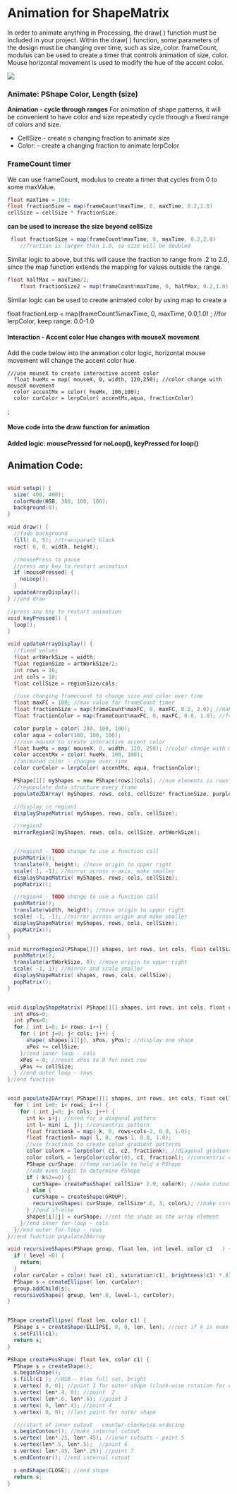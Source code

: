 # Animation for ShapeMatrix

In order to animate anything in Processing, the draw\( \) function must be included in your project. Within the draw\( \) function, some parameters of the design must be changing over time, such as size, color. frameCount, modulus can be used to create a timer that controls animation of size, color. Mouse horizontal movement is used to modify the hue of the accent color.

![](http://g.recordit.co/kE4Jf0tdPT.gif)

### Animate: PShape Color, Length \(size\)

**Animation - cycle through ranges** For animation of shape patterns, it will be convenient to have color and size repeatedly cycle through a fixed range of colors and size.

* CellSize - create a changing fraction to animate size 
* Color: - create a changing fraction to animate lerpColor

### FrameCount timer

We can use frameCount, modulus to create a timer that cycles from 0 to some maxValue.

```java
float maxTime = 100;
float fractionSize = map(frameCount%maxTime, 0, maxTime, 0.2,1.0)
cellSize = cellSize * fractionSize;
```

**can be used to increase the size beyond cellSize**

```java
 float fractionSize = map(frameCount%maxTime, 0, maxTime, 0.2,2.0) 
    //fraction is larger than 1.0, so size will be doubled
```

Similar logic to above, but this will cause the fraction to range from .2 to 2.0, since the map function extends the mapping for values outside the range.

```java
float halfMax = maxTime/2;
    float fractionSize2 = map(frameCount%maxTime, 0, halfMax, 0.2,1.0)
```

Similar logic can be used to create animated color by using map to create a

float fractionLerp = map\(frameCount%maxTime, 0, maxTime, 0.0,1.0\) ; //for lerpColor, keep range: 0.0-1.0

#### Interaction - Accent color Hue changes with mouseX movement

Add the code below into the animation color logic, horizontal mouse movement will change the accent color hue.

```text
///use mouseX to create interactive accent color
  float hueMx = map( mouseX, 0, width, 120,250); //color change with mouseX movement
  color accentMx = color( hueMx, 100,100);
  color curColor = lerpColor( accentMx,aqua, fractionColor)
```

;

#### Move code into the draw function for animation

#### Added logic: mousePressed for noLoop\(\), keyPressed for loop\(\)

## Animation Code:

```java

void setup() {
  size( 400, 400);
  colorMode(HSB, 360, 100, 100);
  background(0);
}

void draw() {
  //fade background 
  fill( 0, 5); //transparant black
  rect( 0, 0, width, height);

  //mousePress to pause
  //press any key to restart animation
  if (mousePressed) { 
    noLoop();
  }
  updateArrayDisplay();
} //end draw

//press any key to restart animation
void keyPressed() {
  loop();
}

void updateArrayDisplay() {
  //fixed values
  float artWorkSize = width;
  float regionSize = artWorkSize/2;
  int rows = 10;
  int cols = 10;
  float cellSize = regionSize/cols;

  //use changing framecount to change size and color over time
  float maxFC = 100; //max value for frameCount timer
  float fractionSize = map(frameCount%maxFC, 0, maxFC, 0.2, 2.0); //makes larger than original size
  float fractionColor = map(frameCount%maxFC, 0, maxFC, 0.0, 1.0); //for lerpColor

  color purple = color( 280, 100, 100);
  color aqua = color(180, 100, 100);
  ///use mouseX to create interactive accent color
  float hueMx = map( mouseX, 0, width, 120, 250); //color change with mouseX movement
  color accentMx = color( hueMx, 100, 100);
  //animated color - changes over time
  color curColor = lerpColor( accentMx, aqua, fractionColor);

  PShape[][] myShapes = new PShape[rows][cols]; //num elements is rows*cols
  //repopulate data structure every frame
  populate2DArray( myShapes, rows, cols, cellSize* fractionSize, purple, curColor);

  //display in region1 
  displayShapeMatrix( myShapes, rows, cols, cellSize);

  //region2
  mirrorRegion2(myShapes, rows, cols, cellSize, artWorkSize);    


  //region3 - TODO change to use a function call
  pushMatrix();
  translate(0, height); //move origin to upper right
  scale( 1, -1); //mirror across x-axix, make smaller
  displayShapeMatrix( myShapes, rows, cols, cellSize);
  popMatrix();

  //region4 - TODO change to use a function call
  pushMatrix();
  translate(width, height); //move origin to upper right
  scale( -1, -1); //mirror across origin and make smaller
  displayShapeMatrix( myShapes, rows, cols, cellSize);
  popMatrix();
}

void mirrorRegion2(PShape[][] shapes, int rows, int cols, float cellSize, float artWorkSize  ) {
  pushMatrix();
  translate(artWorkSize, 0); //move origin to upper right
  scale( -1, 1); //mirror and scale smaller 
  displayShapeMatrix( shapes, rows, cols, cellSize);
  popMatrix();
}


void displayShapeMatrix( PShape[][] shapes, int rows, int cols, float cellSize ) {
  int xPos=0;
  int yPos=0;
  for ( int i=0; i< rows; i++) {
    for ( int j=0; j< cols; j++) {
      shape( shapes[i][j], xPos, yPos); //display one shape
      xPos += cellSize;
    }//end inner loop - cols
    xPos = 0; //reset xPos to 0 for next row
    yPos += cellSize;
  } //end outer loop - rows
}//end function


void populate2DArray( PShape[][] shapes, int rows, int cols, float cellSize, color c1, color c2 ) {
  for ( int i=0; i< rows; i++) {
    for ( int j=0; j< cols; j++) {
      int k= i+j; //used for a diagonal pattern
      int l= min( i, j); //concentric pattern
      float fractionk = map( k, 0, rows+cols-2, 0.0, 1.0);
      float fractionl= map( l, 0, rows-1, 0.0, 1.0);
      //use fractions to create color gradient patterns
      color colorK = lerpColor( c1, c2, fractionk); //diagonal gradient
      color colorL = lerpColor(color(0), c1, fractionl); //concentric color
      PShape curShape; //temp variable to hold a PShape
      //odd even logic to determine PShape
      if ( k%2==0) {
        curShape= createPosShape( cellSize* 2.0, colorK); //make cutout shape larger
      } else {
        curShape = createShape(GROUP);
        recursiveShapes( curShape, cellSize*.6, 3, colorL); //make circles smaller
      } //end if-else
      shapes[i][j] = curShape; //set the shape as the array element
    }//end inner for-loop - cols
  }//end outer for-loop - rows
}//end function populate2DArray

void recursiveShapes(PShape group, float len, int level, color c1   ) {
  if ( level <0) {
    return;
  }
  color curColor = color( hue( c1), saturation(c1), brightness(c1) *.8);
  PShape s = createEllipse( len, curColor);
  group.addChild(s);
  recursiveShapes( group, len*.8, level-1, curColor);
}


PShape createEllipse( float len, color c1) {
  PShape s = createShape(ELLIPSE, 0, 0, len, len); //rect if k is even
  s.setFill(c1);
  return s;
}

PShape createPosShape( float len, color c1) {
  PShape s = createShape();
  s.beginShape();
  s.fill(c1 ); //HSB - blue full sat, bright
  s.vertex( 0, 0); //point 1 for outer shape (clock-wise rotation for drawing points)
  s.vertex( len*.4, 0); //point  2
  s.vertex( len*.6, len*.6); //point 3
  s.vertex( 0, len*.4); //point 4
  s.vertex( 0, 0); //last point for outer shape

  ////start of inner cutout - counter-clockwise ordering
  s.beginContour(); //make internal cutout 
  s.vertex( len*.25, len*.45); //inner cutouts - point 5
  s.vertex(len*.5, len*.5);  //point 6
  s.vertex( len*.45, len*.25); //point 7
  s.endContour(); //end internal cutout

  s.endShape(CLOSE); //end shape
  return s;
}


```

